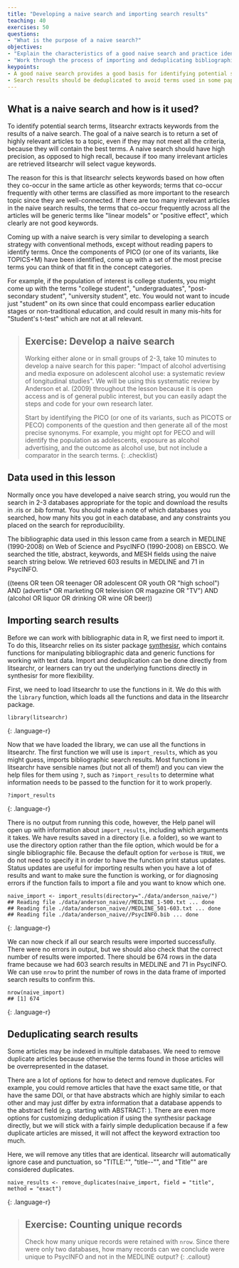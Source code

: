 ```yaml
---
title: "Developing a naive search and importing search results"
teaching: 40
exercises: 50
questions:
- "What is the purpose of a naive search?"
objectives:
- "Explain the characteristics of a good naive search and practice identifying components."
- "Work through the process of importing and deduplicating bibliographic data."
keypoints:
- A good naive search provides a good basis for identifying potential search terms on a topic.
- Search results should be deduplicated to avoid terms used in some papers being overrepresented.
---
```


## What is a naive search and how is it used?

To identify potential search terms, litsearchr extracts keywords from the results of a naive search. The goal of a naive search is to return a set of highly relevant articles to a topic, even if they may not meet all the criteria, because they will contain the best terms. A naive search should have high precision, as opposed to high recall, because if too many irrelevant articles are retrieved litsearchr will select vague keywords. 

The reason for this is that litsearchr selects keywords based on how often they co-occur in the same article as other keywords; terms that co-occur frequently with other terms are classified as more important to the research topic since they are well-connected. If there are too many irrelevant articles in the naive search results, the terms that co-occur frequently across all the articles will be generic terms like "linear models" or "positive effect", which clearly are not good keywords.

Coming up with a naive search is very similar to developing a search strategy with conventional methods, except without reading papers to identify terms. Once the components of PICO (or one of its variants, like TOPICS+M) have been identified, come up with a set of the most precise terms you can think of that fit in the concept categories. 

For example, if the population of interest is college students, you might come up with the terms "college student", "undergraduates", "post-secondary student", "university student", etc. You would not want to incude just "student" on its own since that could encompass earlier education stages or non-traditional education, and could result in many mis-hits for "Student's t-test" which are not at all relevant.


> ## Exercise: Develop a naive search
> Working either alone or in small groups of 2-3, take 10 minutes to develop a naive search for this paper: "Impact of alcohol advertising and media exposure on adolescent
> alcohol use: a systematic review of longitudinal studies". We will be using this systematic review by Anderson et al. (2009) throughout the lesson because it is open 
> access and is of general public interest, but you can easily adapt the steps and code for your own research later.
>
> Start by identifying the PICO (or one of its variants, such as PICOTS or PECO) components of the question and then generate all of the most precise synonyms. For 
> example, you might opt for PECO and will identify the population as adolescents, exposure as alcohol advertising, and the outcome as alcohol use, but not include a 
> comparator in the search terms.
{: .checklist}


## Data used in this lesson

Normally once you have developed a naive search string, you would run the search in 2-3 databases appropriate for the topic and download the results in .ris or .bib format. You should make a note of which databases you searched, how many hits you got in each database, and any constraints you placed on the search for reproducibility. 

The bibliographic data used in this lesson came from a search in MEDLINE (1990-2008) on Web of Science and PsycINFO (1990-2008) on EBSCO. We searched the title, abstract, keywords, and MESH fields using the naive search string below. We retrieved 603 results in MEDLINE and 71 in PsycINFO.

((teens OR teen OR teenager OR adolescent OR youth OR "high school") AND (advertis* OR marketing OR television OR magazine OR "TV") AND (alcohol OR liquor OR drinking OR wine OR beer))

## Importing search results

Before we can work with bibliographic data in R, we first need to import it. To do this, litsearchr relies on its sister package [synthesisr](https://cran.r-project.org/web/packages/synthesisr/index.html), which contains functions for manipulating bibliographic data and generic functions for working with text data. Import and deduplication can be done directly from litsearchr, or learners can try out the underlying functions directly in synthesisr for more flexibility. 

First, we need to load litsearchr to use the functions in it. We do this with the `library` function, which loads all the functions and data in the litsearchr package.

~~~
library(litsearchr)
~~~
{: .language-r}


Now that we have loaded the library, we can use all the functions in litsearchr. The first function we will use is `import_results`, which as you might guess, imports bibliographic search results. Most functions in litsearchr have sensible names (but not all of them!) and you can view the help files for them using `?`, such as `?import_results` to determine what information needs to be passed to the function for it to work properly.

~~~
?import_results
~~~
{: .language-r}

There is no output from running this code, however, the Help panel will open up with information about `import_results`, including which arguments it takes. We have results saved in a directory (i.e. a folder), so we want to use the directory option rather than the file option, which would be for a single bibliographic file. Because the default option for `verbose` is `TRUE`, we do not need to specify it in order to have the function print status updates. Status updates are useful for importing results when you have a lot of results and want to make sure the function is working, or for diagnosing errors if the function fails to import a file and you want to know which one. 

~~~
naive_import <- import_results(directory="./data/anderson_naive/")
## Reading file ./data/anderson_naive//MEDLINE_1-500.txt ... done
## Reading file ./data/anderson_naive//MEDLINE_501-603.txt ... done
## Reading file ./data/anderson_naive//PsycINFO.bib ... done
~~~
{: .language-r}

We can now check if all our search results were imported successfully. There were no errors in output, but we should also check that the correct number of results were imported. There should be 674 rows in the data frame because we had 603 search results in MEDLINE and 71 in PsycINFO. We can use `nrow` to print the number of rows in the data frame of imported search results to confirm this. 

~~~
nrow(naive_import)
## [1] 674
~~~
{: .language-r}

## Deduplicating search results

Some articles may be indexed in multiple databases. We need to remove duplicate articles because otherwise the terms found in those articles will be overrepresented in the dataset. 

There are a lot of options for how to detect and remove duplicates. For example, you could remove articles that have the exact same title, or that have the same DOI, or that have abstracts which are highly similar to each other and may just differ by extra information that a database appends to the abstract field (e.g. starting with ABSTRACT: ). There are even more options for customizing deduplication if using the synthesisr package directly, but we will stick with a fairly simple deduplication because if a few duplicate articles are missed, it will not affect the keyword extraction too much.

Here, we will remove any titles that are identical. litsearchr will automatically ignore case and punctuation, so "TITLE:"", "title--"", and "Title"" are considered duplicates. 

~~~
naive_results <- remove_duplicates(naive_import, field = "title", method = "exact")
~~~
{: .language-r}


> ## Exercise: Counting unique records
> Check how many unique records were retained with `nrow`. 
> Since there were only two databases, how many records can we conclude were unique to PsycINFO and not in the MEDLINE output?
{: .callout}